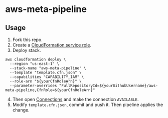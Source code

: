 # aws-meta-pipeline

## Usage

1. Fork this repo.
2. Create a [CloudFormation service role](https://docs.aws.amazon.com/AWSCloudFormation/latest/UserGuide/using-iam-servicerole.html).
3. Deploy stack.

```
aws cloudformation deploy \
  --region "us-east-1" \
  --stack-name "aws-meta-pipeline" \
  --template "template.cfn.json" \
  --capabilities "CAPABILITY_IAM" \
  --role-arn "${yourCfnRoleArn}" \
  --parameter-overrides "FullRepositoryId=${yourGithubUsername}/aws-meta-pipeline,CfnRole=${yourCfnRoleArn}"
```

4. Then open [Connections](https://console.aws.amazon.com/codesuite/settings/connections) and make the connection `AVAILABLE`.
5. Modify `template.cfn.json`, commit and push it. Then pipeline applies the change.
